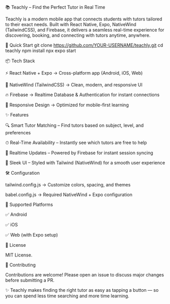 📚 Teachly – Find the Perfect Tutor in Real Time

Teachly is a modern mobile app that connects students with tutors tailored to their exact needs. Built with React Native, Expo, NativeWind (TailwindCSS), and Firebase, it delivers a seamless real-time experience for discovering, booking, and connecting with tutors anytime, anywhere.

🚀 Quick Start
git clone https://github.com/YOUR-USERNAME/teachly.git
cd teachly
npm install
npx expo start

📦 Tech Stack

⚡ React Native + Expo → Cross-platform app (Android, iOS, Web)

🎨 NativeWind (TailwindCSS) → Clean, modern, and responsive UI

🔥 Firebase → Realtime Database & Authentication for instant connections

📱 Responsive Design → Optimized for mobile-first learning

✨ Features

🔍 Smart Tutor Matching – Find tutors based on subject, level, and preferences

⏱ Real-Time Availability – Instantly see which tutors are free to help

💬 Realtime Updates – Powered by Firebase for instant session syncing

🎨 Sleek UI – Styled with Tailwind (NativeWind) for a smooth user experience



🛠 Configuration

tailwind.config.js → Customize colors, spacing, and themes

babel.config.js → Required NativeWind + Expo configuration

📱 Supported Platforms

✅ Android

✅ iOS

✅ Web (with Expo setup)

📄 License

MIT License.

🤝 Contributing

Contributions are welcome! Please open an issue to discuss major changes before submitting a PR.

✨ Teachly makes finding the right tutor as easy as tapping a button — so you can spend less time searching and more time learning.
